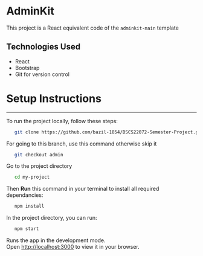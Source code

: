 # AdminKit
This project is a React equivalent code of the `adminkit-main` template

## Technologies Used
- React
- Bootstrap 
- Git for version control

# Setup Instructions
<hr/>
To run the project locally, follow these steps:

```bash
   git clone https://github.com/bazil-1854/BSCS22072-Semester-Project.git
```
For going to this branch, use this command otherwise skip it
```bash
   git checkout admin
```
Go to the project directory

```bash
   cd my-project
```
Then **Run** this command in your terminal to install all required dependancies:

```bash
   npm install
```
In the project directory, you can run:

```bash
   npm start
``` 
Runs the app in the development mode.\
Open [http://localhost:3000](http://localhost:3000) to view it in your browser.